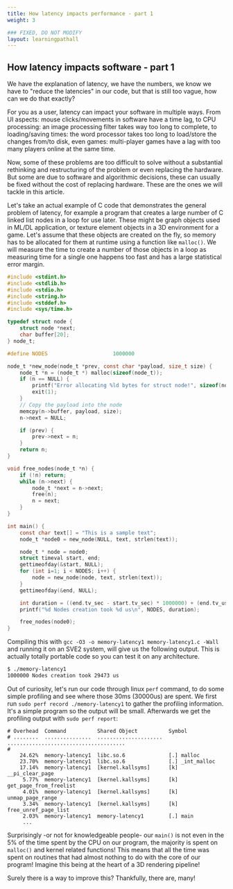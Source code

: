 ```yaml
---
title: How latency impacts performance - part 1
weight: 3

### FIXED, DO NOT MODIFY
layout: learningpathall
---
```


## How latency impacts software - part 1

We have the explanation of latency, we have the numbers, we know we have to "reduce the latencies" in our code, but that is still too vague, how can we do that exactly?

For you as a user, latency can impact your software in multiple ways. From UI aspects: mouse clicks/movements in software have a time lag, to CPU processing: an image processing filter takes way too long to complete, to loading/saving times: the word processor takes too long to load/store the changes from/to disk, even games: multi-player games have a lag with too many players online at the same time.

Now, some of these problems are too difficult to solve without a substantial rethinking and restructuring of the problem or even replacing the hardware. But some are due to software and algorithmic decisions, these can usually be fixed without the cost of replacing hardware. These are the ones we will tackle in this article.

Let's take an actual example of C code that demonstrates the general problem of latency, for example a program that creates a large number of C linked list nodes in a loop for use later. These might be graph objects used in ML/DL application, or texture element objects in a 3D environment for a game. Let's assume that these objects are created on the fly, so memory has to be allocated for them at runtime using a function like `malloc()`. We will measure the time to create a number of those objects in a loop as measuring time for a single one happens too fast and has a large statistical error margin.

```C
#include <stdint.h>
#include <stdlib.h>
#include <stdio.h>
#include <string.h>
#include <stddef.h>
#include <sys/time.h>

typedef struct node {
    struct node *next;
    char buffer[20];
} node_t;

#define NODES                     1000000

node_t *new_node(node_t *prev, const char *payload, size_t size) {
    node_t *n = (node_t *) malloc(sizeof(node_t));
    if (n == NULL) {
        printf("Error allocating %ld bytes for struct node!", sizeof(node_t));
        exit(1);
    }
    // Copy the payload into the node
    memcpy(n->buffer, payload, size);
    n->next = NULL;

    if (prev) {
        prev->next = n;
    }
    return n;
}

void free_nodes(node_t *n) {
    if (!n) return;
    while (n->next) {
        node_t *next = n->next;
        free(n);
        n = next;
    }
}

int main() {
    const char text[] = "This is a sample text";
    node_t *node0 = new_node(NULL, text, strlen(text));

    node_t * node = node0;
    struct timeval start, end;
    gettimeofday(&start, NULL);
    for (int i=1; i < NODES; i++) {
        node = new_node(node, text, strlen(text));
    }
    gettimeofday(&end, NULL);

    int duration = ((end.tv_sec - start.tv_sec) * 1000000) + (end.tv_usec - start.tv_usec);
    printf("%d Nodes creation took %d us\n", NODES, duration);

    free_nodes(node0);
}
```

Compiling this with `gcc -O3 -o memory-latency1 memory-latency1.c -Wall` and running it on an SVE2 system, will give us the following output. This is actually totally portable code so you can test it on any architecture.

```bash
$ ./memory-latency1
1000000 Nodes creation took 29473 us
```

Out of curiosity, let's run our code through linux `perf` command, to do some simple profiling and see where those 30ms (30000us) are spent. We first run `sudo perf record ./memory-latency1` to gather the profiling information. It's a simple program so the output will be small. Afterwards we get the profiling output with `sudo perf report`:

```
# Overhead  Command          Shared Object          Symbol                                
# ........  ...............  .....................  ......................................
#
    24.62%  memory-latency1  libc.so.6              [.] malloc
    23.70%  memory-latency1  libc.so.6              [.] _int_malloc
    17.14%  memory-latency1  [kernel.kallsyms]      [k] __pi_clear_page
     5.77%  memory-latency1  [kernel.kallsyms]      [k] get_page_from_freelist
     4.01%  memory-latency1  [kernel.kallsyms]      [k] unmap_page_range
     3.34%  memory-latency1  [kernel.kallsyms]      [k] free_unref_page_list
     2.03%  memory-latency1  memory-latency1        [.] main
     ...
```

Surprisingly -or not for knowledgeable people- our `main()` is not even in the 5% of the time spent by the CPU on our program, the majority is spent on `malloc()` and kernel related functions!
This means that all the time was spent on routines that had almost nothing to do with the core of our program! Imagine this being at the heart of a 3D rendering pipeline!

Surely there is a way to improve this? Thankfully, there are, many!